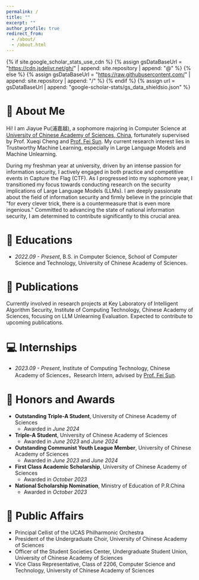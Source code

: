 ```yaml
---
permalink: /
title: ""
excerpt: ""
author_profile: true
redirect_from: 
  - /about/
  - /about.html
---
```


{% if site.google_scholar_stats_use_cdn %}
{% assign gsDataBaseUrl = "https://cdn.jsdelivr.net/gh/" | append: site.repository | append: "@" %}
{% else %}
{% assign gsDataBaseUrl = "https://raw.githubusercontent.com/" | append: site.repository | append: "/" %}
{% endif %}
{% assign url = gsDataBaseUrl | append: "google-scholar-stats/gs_data_shieldsio.json" %}

<span class='anchor' id='about-me'></span>


<!-- 
My research interest includes neural machine translation and computer vision. I have published more than 100 papers at the top international AI conferences with total <a href='https://scholar.google.com/citations?user=DhtAFkwAAAAJ'>google scholar citations <strong><span id='total_cit'>260000+</span></strong></a> (You can also use google scholar badge <a href='https://scholar.google.com/citations?user=DhtAFkwAAAAJ'><img src="https://img.shields.io/endpoint?url={{ url | url_encode }}&logo=Google%20Scholar&labelColor=f6f6f6&color=9cf&style=flat&label=citations"></a>).
-->

# 👋 About Me
Hi! I am Jiayue Pu(浦嘉越), a sophomore majoring in Computer Science at [University of Chinese Academy of Sciences, China](https://www.ucas.ac.cn/), fortunately supervised by Prof. Xueqi Cheng and [Prof. Fei Sun](http://ofey.me/). My current research interest lies in Trustworthy Machine Learning, especially in Large Language Models and Machine Unlearning.

During my freshman year at university, driven by an intense passion for information security, I actively engaged in both practice and competitive events in Capture the Flag (CTF). As I progressed into my sophomore year, I transitioned my focus towards conducting research on the security implications of Large Language Models (LLMs). I am deeply passionate about the field of information security and firmly believe in the principle that "for every clever trick, there is a countermeasure that is even more ingenious." Committed to advancing the state of national information security, I am determined to contribute significantly to this crucial area.

# 📖 Educations
- *2022.09 - Present*, B.S. in Computer Science, School of Computer Science and Technology, University of Chinese Academy of Sciences.
  
# 📝 Publications 
Currently involved in research projects at Key Laboratory of Intelligent Algorithm Security, Institute of Computing Technology, Chinese Academy of Sciences, focusing on LLM Unlearning Evaluation. Expected to contribute to upcoming publications.

<!--
<div class='paper-box'><div class='paper-box-image'><div><div class="badge">CVPR 2016</div><img src='images/500x300.png' alt="sym" width="100%"></div></div>
<div class='paper-box-text' markdown="1">

[Deep Residual Learning for Image Recognition](https://openaccess.thecvf.com/content_cvpr_2016/papers/He_Deep_Residual_Learning_CVPR_2016_paper.pdf)

**Kaiming He**, Xiangyu Zhang, Shaoqing Ren, Jian Sun

[**Project**](https://scholar.google.com/citations?view_op=view_citation&hl=zh-CN&user=DhtAFkwAAAAJ&citation_for_view=DhtAFkwAAAAJ:ALROH1vI_8AC) <strong><span class='show_paper_citations' data='DhtAFkwAAAAJ:ALROH1vI_8AC'></span></strong>
- Lorem ipsum dolor sit amet, consectetur adipiscing elit. Vivamus ornare aliquet ipsum, ac tempus justo dapibus sit amet. 
</div>
</div>

- [Lorem ipsum dolor sit amet, consectetur adipiscing elit. Vivamus ornare aliquet ipsum, ac tempus justo dapibus sit amet](https://github.com), A, B, C, **CVPR 2020**
-->

# 💻 Internships
- *2023.09 - Present*, Institute of Computing Technology, Chinese Academy of Sciences，Research Intern, advised by [Prof. Fei Sun](http://ofey.me/).

# 🥇 Honors and Awards
- **Outstanding Triple-A Student**,  University of Chinese Academy of Sciences
  - Awarded in *June 2024*
- **Triple-A Student**, University of Chinese Academy of Sciences
  - Awarded in *June 2023* and *June 2024*
- **Outstanding Communist Youth League Member**, University of Chinese Academy of Sciences
  - Awarded in *June 2023* and *June 2024*
- **First Class Academic Scholarship**, University of Chinese Academy of Sciences
  - Awarded in *October 2023*
- **National Scholarship Nomination**, Ministry of Education of P.R.China
  - Awarded in *October 2023*

<!--
# 💬 Invited Talks
- *2021.06*, Lorem ipsum dolor sit amet, consectetur adipiscing elit. Vivamus ornare aliquet ipsum, ac tempus justo dapibus sit amet. 
- *2021.03*, Lorem ipsum dolor sit amet, consectetur adipiscing elit. Vivamus ornare aliquet ipsum, ac tempus justo dapibus sit amet.  \| [\[video\]](https://github.com/)
-->

# 👩 Public Affairs
- Principal Cellist of the UCAS Philharmonic Orchestra
- President of the Undergraduate Choir, University of Chinese Academy of Sciences
- Officer of the Student Societies Center, Undergraduate Student Union, University of Chinese Academy of Sciences
- Vice Class Representative, Class of 2206, Computer Science and Technology, University of Chinese Academy of Sciences
